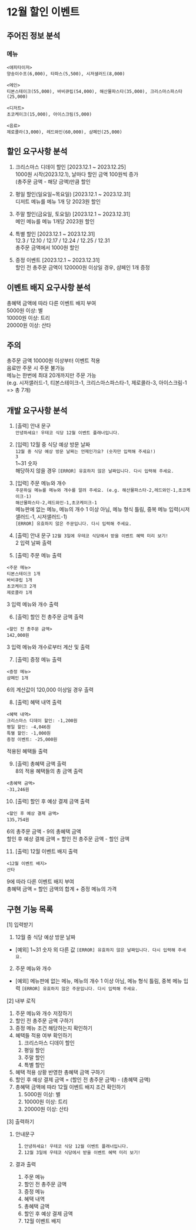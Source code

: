 # 12월 할인 이벤트

## 주어진 정보 분석
### 메뉴
```text
<애피타이저>
양송이수프(6,000), 타파스(5,500), 시저샐러드(8,000)

<메인>
티본스테이크(55,000), 바비큐립(54,000), 해산물파스타(35,000), 크리스마스파스타(25,000)

<디저트>
초코케이크(15,000), 아이스크림(5,000)

<음료>
제로콜라(3,000), 레드와인(60,000), 샴페인(25,000)
```

## 할인 요구사항 분석
1) 크리스마스 디데이 할인 [2023.12.1 ~ 2023.12.25]<br>
1000원 시작(2023.12.1), 날마다 할인 금액 100원씩 증가<br>
(총주문 금액 - 해당 금액)만큼 할인<br>

2) 평일 할인(일요일~목요일) [2023.12.1 ~ 2023.12.31]<br>
디저트 메뉴를 메뉴 1개 당 2023원 할인<br>

3) 주말 할인(금요일, 토요일) [2023.12.1 ~ 2023.12.31]<br>
메인 메뉴를 메뉴 1개당 2023원 할인<br>

4) 특별 할인 [2023.12.1 ~ 2023.12.31]<br>
12.3 / 12.10 / 12.17 / 12.24 / 12.25 / 12.31<br>
총주문 금액에서 1000원 할인<br>

5) 증정 이벤트 [2023.12.1 ~ 2023.12.31]<br>
할인 전 총주문 금액이 120000원 이상일 경우, 샴페인 1개 증정<br>

## 이벤트 배지 요구사항 분석
총혜택 금액에 따라 다른 이벤트 배지 부여<br>
5000원 이상: 별<br>
10000원 이상: 트리<br>
20000원 이상: 산타<br>

## 주의
총주문 금액 10000원 이상부터 이벤트 적용<br>
음료만 주문 시 주문 불가능<br>
메뉴는 한번에 최대 20개까지만 주문 가능<br>
(e.g. 시저샐러드-1, 티본스테이크-1, 크리스마스파스타-1, 제로콜라-3, 아이스크림-1 => 총 7개)<br>

## 개발 요구사항 분석
1. [출력] 안내 문구<br>
`안녕하세요! 우테코 식당 12월 이벤트 플래너입니다.`<br>

2. [입력] 12월 중 식당 예상 방문 날짜<br>
`12월 중 식당 예상 방문 날짜는 언제인가요? (숫자만 입력해 주세요!)`<br>
`3`<br>
1~31 숫자<br>
해당하지 않을 경우 `[ERROR] 유효하지 않은 날짜입니다. 다시 입력해 주세요.`<br>

3. [입력] 주문 메뉴와 개수<br>
`주문하실 메뉴를 메뉴와 개수를 알려 주세요. (e.g. 해산물파스타-2,레드와인-1,초코케이크-1)`<br>
`해산물파스타-2,레드와인-1,초코케이크-1`<br>
메뉴판에 없는 메뉴, 메뉴의 개수 1 이상 아님, 메뉴 형식 틀림, 중복 메뉴 입력(시저샐러드-1, 시저샐러드-1)<br>
`[ERROR] 유효하지 않은 주문입니다. 다시 입력해 주세요.`<br>

4. [출력] 안내 문구
`12월 3일에 우테코 식당에서 받을 이벤트 혜택 미리 보기!`<br>
2 입력 날짜 출력<br>

5. [출력] 주문 메뉴 출력<br>
```text
<주문 메뉴>
티본스테이크 1개
바비큐립 1개
초코케이크 2개
제로콜라 1개
```
3 입력 메뉴와 개수 출력

6. [출력] 할인 전 총주문 금액 출력<br>
```text
<할인 전 총주문 금액>
142,000원
```
3 입력 메뉴와 개수로부터 계산 및 출력<br>

7. [출력] 증정 메뉴 출력<br>
```text
<증정 메뉴>
샴페인 1개
```
6의 계산값이 120,000 이상일 경우 출력<br>

8. [출력] 혜택 내역 출력<br>
```text
<혜택 내역>
크리스마스 디데이 할인: -1,200원
평일 할인: -4,046원
특별 할인: -1,000원
증정 이벤트: -25,000원
```
적용된 혜택들 출력

9. [출력] 총혜택 금액 출력<br>
8의 적용 혜택들의 총 금액 출력<br>
```text
<총혜택 금액>
-31,246원
```

10. [출력] 할인 후 예상 결제 금액 출력<br>
```text
<할인 후 예상 결제 금액>
135,754원
```
6의 총주문 금액 - 9의 총혜택 금액<br>
할인 후 예상 결제 금액 = 할인 전 총주문 금액 - 할인 금액<br>

11. [출력] 12월 이벤트 배지 출력<br>
```text
<12월 이벤트 배지>
산타
```
9에 따라 다른 이벤트 배지 부여<br>
총혜택 금액 = 할인 금액의 합계 + 증정 메뉴의 가격<br>


## 구현 기능 목록
[1] 입력받기
1. 12월 중 식당 예상 방문 날짜<br>
- [예외]  1~31 숫자 외 다른 값  `[ERROR] 유효하지 않은 날짜입니다. 다시 입력해 주세요.`
2. 주문 메뉴와 개수
- [예외] 메뉴판에 없는 메뉴, 메뉴의 개수 1 이상 아님, 메뉴 형식 틀림, 중복 메뉴 입력 `[ERROR] 유효하지 않은 주문입니다. 다시 입력해 주세요.`

[2] 내부 로직
1. 주문 메뉴와 개수 저장하기
2. 할인 전 총주문 금액 구하기
3. 증정 메뉴 조건 해당하는지 확인하기
4. 혜택들 적용 여부 확인하기
   1. 크리스마스 디데이 할인
   2. 평일 할인
   3. 주말 할인
   4. 특별 할인
5. 혜택 적용 상황 반영한 총혜택 금액 구하기
6. 할인 후 예상 결제 금액 = (할인 전 총주문 금액) - (총혜택 금액)
7. 총혜택 금액에 따라 12월 이벤트 배지 조건 확인하기
   1. 5000원 이상: 별
   2. 10000원 이상: 트리
   3. 20000원 이상: 산타

[3] 출력하기
1. 안내문구
   1. `안녕하세요! 우테코 식당 12월 이벤트 플래너입니다.`
   2. `12월 3일에 우테코 식당에서 받을 이벤트 혜택 미리 보기!`

2. 결과 출력
   1. 주문 메뉴
   2. 할인 전 총주문 금액
   3. 증정 메뉴
   4. 혜택 내역
   5. 총혜택 금액
   6. 할인 후 예상 결제 금액
   7. 12월 이벤트 배지
